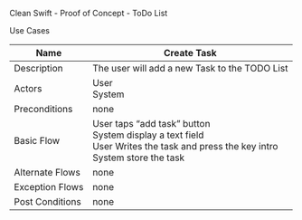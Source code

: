 Clean Swift - Proof of Concept - ToDo List

Use Cases

| Name | Create Task |
| --- | --- | 
| Description | The user will add a new Task to the TODO List | 
| Actors | User <br>System |
| Preconditions | none | 
| Basic Flow | User taps “add task” button <br>System display a text field <br>User Writes the task and press the key intro <br>System store the task |
| Alternate Flows | none | 
| Exception Flows | none |
| Post Conditions | none |
